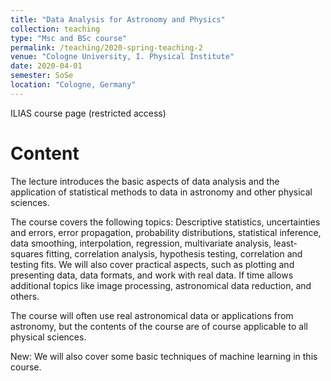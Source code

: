 ```yaml
---
title: "Data Analysis for Astronomy and Physics"
collection: teaching
type: "Msc and BSc course"
permalink: /teaching/2020-spring-teaching-2
venue: "Cologne University, I. Physical Institute"
date: 2020-04-01
semester: SoSe
location: "Cologne, Germany"
---
```


[<i class="fas fa-link"></i>](https://www.ilias.uni-koeln.de/ilias/goto_uk_crs_3182962.html) ILIAS course page (restricted access)

# Content
The lecture introduces the basic aspects of data analysis and the application of statistical methods to data in astronomy and other physical sciences.

The course covers the following topics:
Descriptive statistics, uncertainties and errors, error propagation, probability distributions, statistical inference, data smoothing, interpolation, regression, multivariate analysis, least-squares fitting, correlation analysis, hypothesis testing, correlation and testing fits. We will also cover practical aspects, such as plotting and presenting data, data formats, and work with real data. If time allows additional topics like image processing, astronomical data reduction, and others.

The course will often use real astronomical data or applications from astronomy, but the contents of the course are of course applicable to all physical sciences.

New: We will also cover some basic techniques of machine learning in this course.
